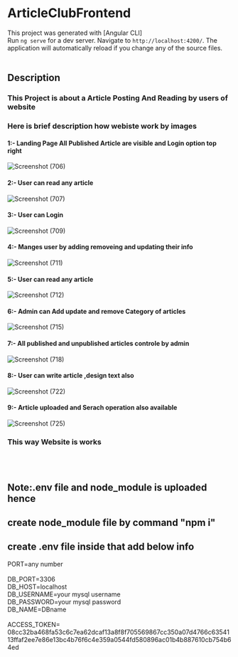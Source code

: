 # ArticleClubFrontend

This project was generated with [Angular CLI]<br>
Run `ng serve` for a dev server. Navigate to `http://localhost:4200/`. The application will automatically reload if you change any of the source files.<br><br>

## Description
### This Project is about a Article Posting And Reading by users of website
### Here is brief description how webiste work by images 

#### 1:- Landing Page All Published Article are visible and Login option top right
![Screenshot (706)](https://github.com/RahulG42/Article-Club/assets/152053609/94c23587-9988-4907-8bcb-4a2ac600dc18)

#### 2:- User can read any article 
![Screenshot (707)](https://github.com/RahulG42/Article-Club/assets/152053609/7fff4e1b-079b-45a5-9c92-1b80c7b1c70c)

#### 3:- User can Login
![Screenshot (709)](https://github.com/RahulG42/Article-Club/assets/152053609/b7e62af5-b404-47f0-aa34-8e044d859662)

#### 4:- Manges user by adding removeing and updating their info  
![Screenshot (711)](https://github.com/RahulG42/Article-Club/assets/152053609/a647deae-b393-4d06-b447-c9de97dfef08)

#### 5:- User can read any article 
![Screenshot (712)](https://github.com/RahulG42/Article-Club/assets/152053609/fc9b0bcf-a1ff-4018-bc57-742c2cba3cc2)
#### 6:- Admin can Add update and remove Category of articles
![Screenshot (715)](https://github.com/RahulG42/Article-Club/assets/152053609/2c013fdc-a5a1-436a-834d-9da4aa9d0dd2)

#### 7:- All published and unpublished articles controle by admin
![Screenshot (718)](https://github.com/RahulG42/Article-Club/assets/152053609/05d923a7-4247-47c8-99dc-3ea87040fa02)

#### 8:- User can write article ,design text also 
![Screenshot (722)](https://github.com/RahulG42/Article-Club/assets/152053609/1569a1fd-cab2-4432-aae1-931135d0507c)
#### 9:- Article uploaded and Serach operation also available 
![Screenshot (725)](https://github.com/RahulG42/Article-Club/assets/152053609/869dbcde-685d-40f4-a1ba-85164cd7c273)

### This way Website is works

<br><br>
## Note:.env file and node_module is uploaded hence <br>
## create node_module file by command "npm i"
## create .env file inside that add below info
PORT=any number<br><br>
DB_PORT=3306<br>
DB_HOST=localhost<br>
DB_USERNAME=your mysql username<br>
DB_PASSWORD=your mysql password<br>
DB_NAME=DBname<br><br>
ACCESS_TOKEN= 08cc32ba468fa53c6c7ea62dcaf13a8f8f705569867cc350a07d4766c6354113ffaf2ee7e86e13bc4b76f6c4e359a0544fd580896ac01b4b887610cb754b64ed


